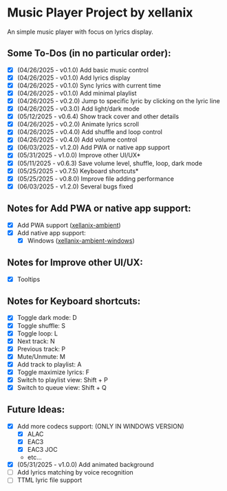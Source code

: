 # Music Player Project by xellanix
An simple music player with focus on lyrics display.

## Some To-Dos (in no particular order):
- [x] (04/26/2025 - v0.1.0) Add basic music control
- [x] (04/26/2025 - v0.1.0) Add lyrics display
- [x] (04/26/2025 - v0.1.0) Sync lyrics with current time
- [x] (04/26/2025 - v0.1.0) Add minimal playlist
- [x] (04/26/2025 - v0.2.0) Jump to specific lyric by clicking on the lyric line
- [x] (04/26/2025 - v0.3.0) Add light/dark mode
- [x] (05/12/2025 - v0.6.4) Show track cover and other details
- [x] (04/26/2025 - v0.2.0) Animate lyrics scroll
- [x] (04/26/2025 - v0.4.0) Add shuffle and loop control
- [x] (04/26/2025 - v0.4.0) Add volume control
- [x] (06/03/2025 - v1.2.0) Add PWA or native app support
- [x] (05/31/2025 - v1.0.0) Improve other UI/UX*
- [x] (05/11/2025 - v0.6.3) Save volume level, shuffle, loop, dark mode
- [x] (05/25/2025 - v0.7.5) Keyboard shortcuts*
- [x] (05/25/2025 - v0.8.0) Improve file adding performance
- [x] (06/03/2025 - v1.2.0) Several bugs fixed

## Notes for Add PWA or native app support:
- [x] Add PWA support ([xellanix-ambient](https://github.com/xellanix/xellanix-ambient))
- [x] Add native app support:
  - [x] Windows ([xellanix-ambient-windows](https://github.com/xellanix/xellanix-ambient-windows))

## Notes for Improve other UI/UX:
- [x] Tooltips

## Notes for Keyboard shortcuts:
- [x] Toggle dark mode: D
- [x] Toggle shuffle: S
- [x] Toggle loop: L
- [x] Next track: N
- [x] Previous track: P
- [x] Mute/Unmute: M
- [x] Add track to playlist: A
- [x] Toggle maximize lyrics: F
- [x] Switch to playlist view: Shift + P
- [x] Switch to queue view: Shift + Q

## Future Ideas:
- [x] Add more codecs support: (ONLY IN WINDOWS VERSION)
  - [x] ALAC
  - [x] EAC3
  - [x] EAC3 JOC
  - etc...
- [x] (05/31/2025 - v1.0.0) Add animated background
- [ ] Add lyrics matching by voice recognition
- [ ] TTML lyric file support
